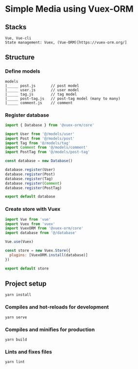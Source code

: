 # Simple Media using Vuex-ORM

## Stacks
```
Vue, Vue-cli
State management: Vuex, (Vue-ORM)[https://vuex-orm.org/]
```

## Structure
### Define models
```
models
|_____ post.js       // post model
|_____ user.js       // user model
|_____ tag.js        // tag model
|_____ post-tag.js   // post-tag model (many to many)
|_____ comment.js    // comment
```

### Register database
```js
import { Database } from '@vuex-orm/core'

import User from '@/models/user'
import Post from '@/models/post'
import Tag from '@/models/tag'
import Comment from '@/models/comment'
import PostTag from '@/models/post-tag'

const database = new Database()

database.register(User)
database.register(Post)
database.register(Tag)
database.register(Comment)
database.register(PostTag)

export default database
```

### Create store with Vuex
```js
import Vue from 'vue'
import Vuex from 'vuex'
import VuexORM from '@vuex-orm/core'
import database from '@/database'

Vue.use(Vuex)

const store = new Vuex.Store({
  plugins: [VuexORM.install(database)]
})

export default store
```

## Project setup
```
yarn install
```

### Compiles and hot-reloads for development
```
yarn serve
```

### Compiles and minifies for production
```
yarn build
```

### Lints and fixes files
```
yarn lint
```
